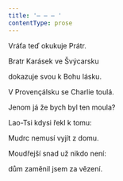 ```yaml
---
title: '– – – '
contentType: prose
---
```


Vráťa teď okukuje Prátr.

Bratr Karásek ve Švýcarsku

dokazuje svou k Bohu lásku.

V Provençálsku se Charlie toulá.

Jenom já že bych byl ten moula?

Lao-Tsi kdysi řekl k tomu:

Mudrc nemusí vyjít z domu.

Moudřejší snad už nikdo není:

dům zaměnil jsem za vězení.
